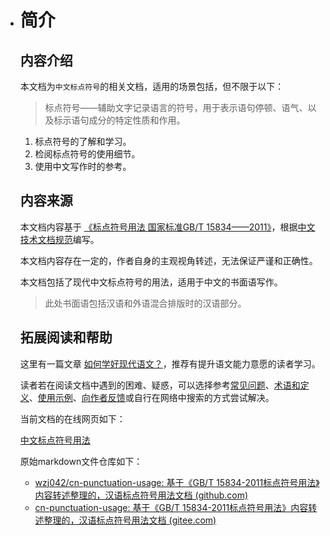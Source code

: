 - #  简介

    

    ## 内容介绍

    

    本文档为`中文标点符号`的相关文档，适用的场景包括，但不限于以下：

    > 标点符号——辅助文字记录语言的符号，用于表示语句停顿、语气、以及标示语句成分的特定性质和作用。

    1. 标点符号的了解和学习。
    2. 检阅标点符号的使用细节。
    3. 使用中文写作时的参考。

    ## 内容来源

    

    本文档内容基于 [《标点符号用法 国家标准GB/T 15834——2011》](http://www.moe.gov.cn/ewebeditor/uploadfile/2015/01/13/20150113091548267.pdf)，根据[中文技术文档规范](https://www.ruanyifeng.com/blog/2016/10/document_style_guide.html)编写。

    本文档内容存在一定的，作者自身的主观视角转述，无法保证严谨和正确性。

    本文档包括了现代中文标点符号的用法，适用于中文的书面语写作。

    

    > 此处书面语包括汉语和外语混合排版时的汉语部分。

    

    ## 拓展阅读和帮助

    

    这里有一篇文章 [如何学好现代语文？](ttps://www.zhihu.com/question/446716137/answer/1757919159)，推荐有提升语文能力意愿的读者学习。

    读者若在阅读文档中遇到的困难、疑惑，可以选择参考[常见问题](./docs/faq.md)、[术语和定义](./docs/Appendix/glossary.md)、[使用示例](./docs/Appendix/recipes.md)、[向作者反馈](./docs/Appendix/feedback.md)或自行在网络中搜索的方式尝试解决。

    

    当前文档的在线网页如下：

    [中文标点符号用法 ](https://cn-punctuation-usage.netlify.app/)

    原始markdown文件仓库如下：

    - [wzj042/cn-punctuation-usage: 基于《GB/T 15834-2011标点符号用法》内容转述整理的，汉语标点符号用法文档 (github.com)](https://github.com/wzj042/cn-punctuation-usage)
    - [cn-punctuation-usage: 基于《GB/T 15834-2011标点符号用法》内容转述整理的，汉语标点符号用法文档 (gitee.com)](https://gitee.com/xqher/cn-punctuation-usage)
